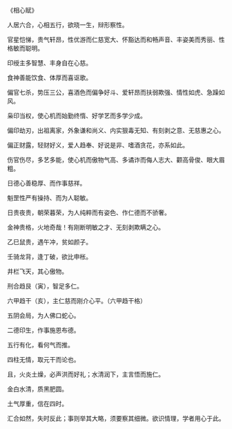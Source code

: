 《相心赋》

人居六合，心相五行，欲晓一生，辩形察性。

官星恺悌，贵气轩昂，性优游而仁慈宽大、怀豁达而和畅声音、丰姿美而秀丽、性格敏而聪明。

印绶主多智慧、丰身自在心慈。

食神善能饮食、体厚而喜讴歌。

偏官七杀，势压三公，喜酒色而偏争好斗、爱轩昂而扶弱欺强、情性如虎、急躁如风。

枭印当权，使心机而始勤终惰、好学艺而多学少成。

偏印劫刃，出祖离家，外象谦和尚义、内实狠毒无知、有刻剥之意、无慈惠之心。

偏正财露，轻财好义，爱人趋奉、好说是非、嗜酒贪花，亦系如此。

伤官伤尽，多艺多能，使心机而傲物气高、多谲诈而侮人志大、颧高骨俊、眼大眉粗。

日德心善稳厚、而作事慈祥。

魁罡性严有操持、而为人聪敏。

日贵夜贵，朝荣暮荣，为人纯粹而有姿色、作仁德而不骄奢。

金神贵格，火地奇哉！有刚断明敏之才、无刻剥欺瞒之心。

乙巳鼠贵，遇午冲，贫如颜子。

壬骑龙背，逢丁破，欲比申枨。

井栏飞天，其心傲物。

刑合趋艮（寅），智足多仁。

六甲趋干（亥），主仁慈而刚介心平。（六甲趋干格）

五阴会局，为人佛口蛇心。

二德印生，作事施恩布德。

五行有化，看何气而推。

四柱无情，取元干而论也。

且，火炎土燥，必声洪而好礼；水清润下，主言悟而施仁。

金白水清，质黑肥圆。

土气厚重，信在四时。

汇合如然，失时反此；事则举其大略，须要察其细微。欲识情理，学者用心于此。

